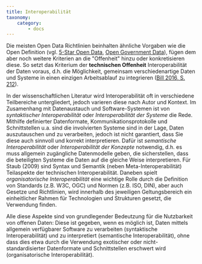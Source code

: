 ```yaml
---
title: Interoperabilität
taxonomy:
    category:
        - docs
---
```


Die meisten Open Data Richtlinien beinhalten ähnliche Vorgaben wie die Open Definition (vgl. [5-Star Open Data](../5star), [Open Government Data](/opendata/vorlesung/open-government-data)), fügen dem aber noch weitere Kriterien an die "Offenheit" hinzu oder konkretisieren diese. So setzt das Kriterium der **technischen Offenheit** Interoperabilität der Daten voraus, d.h. die Möglichkeit, gemeinsam verschiedenartige Daten und Systeme in einen einzigen Arbeitsablauf zu integrieren ([Bill 2016, S. 212](/opendata/vorlesung/literatur#bill2016)).


In der wissenschaftlichen Literatur wird Interoperabilität oft in verschiedene Teilbereiche untergliedert, jedoch varieren diese nach Autor und Kontext. Im Zusamenhang mit Datenaustauch und Software-Systemen ist von *syntaktischer Interoperabilität* oder *Interoperabilität der Systeme* die Rede. Mithilfe definierter Datenformate, Kommunikationsprotokolle und Schnittstellen u.a. sind die involvierten Systeme sind in der Lage, Daten auszutauschen und zu verarbeiten, jedoch ist nicht garantiert, dass Sie diese auch sinnvoll und korrekt interpretieren. Dafür ist *semantische Interoperabilität* oder *Interoperabilität der Konzepte* notwendig, d.h. es muss allgemein zugängliche Datenmodelle geben, die sicherstellen, dass die beteiligten Systeme die Daten auf die gleiche Weise interpretieren. Für Staub (2009) sind Syntax und Semantik (neben Meta-Interoperabilität) Teilaspekte der technischen Interoperabilität. Daneben spielt *organisatorische Interoperabilität* eine wichtige Rolle durch die Definition von Standards (z.B. W3C, OGC) und Normen (z.B. ISO, DIN), aber auch Gesetze und Richtlinien, wird innerhalb des jeweiligen Geltungsbereich ein einheitlicher Rahmen für Technologien und Strukturen gesetzt, die Verwendung finden.


Alle diese Aspekte sind von grundlegender Bedeutzung für die Nutzbarkeit von offenen Daten: Diese ist gegeben, wenn es möglich ist, Daten mittels allgemein verfügbarer Software zu verarbeiten (syntaktische Interoperabilität) und zu interpretiert (semantische Interoperabilität), ohne dass dies etwa durch die Verwendung exotischer oder nicht-standardisierter Datenformate und Schnittstellen erschwert wird (organisatorische Interoperabilität).




<!--
## Datenformate und Schnittstellen

Für einen offenen Informationsaustausch ist die Verwendung proprietärer oder auch exotischer Datenformate, Schnittstellen oder APIs kontraproduktiv, weil diese i.d.R. nur mit der Produktfamilie eines bestimmten Softwareanbieters kompatibel sind. Sollen Informationen und Services der Öffentlichkeit oder einem größeren Publikum zugänglich gemacht werden, ist es daher besser, wenn sich diese an allgemeingültigen Normen (z.B. ISO- und DIN- Normen) und offenen Standards (z.B. W3C und OGC-Spezifikationen) orientieren.



Diese wird durch Normen, Standards, Richtlinien und Gesetzte realisiert, auf deren Grundlage standardisierte Schnittstellen, Datenausausformate und Datenbeschreibungssprachen definiert sind.



Teilbereiche der technischen Interoperabilität zu der auch die *Meta-Intoperabilität* zählt.


Die wissenschaftliche Literatur unterscheidet zwischen verschiedene Teilaspekten der Interoperabilität - jedoch varieren die Einteilungen je nach Autor und Kontext.

Es wird zwischen organisatorischer, technischer, syntaktischer und semantischer Interoperabilität unterschieden [], die jeweils separat und oft branchenspezifisch durch standardisierte Schnittstellen, Webservice-Spezifikationen, Datenformate und Datenmodelle adressiert werden müssen.

Ist Interoperabilität nicht gegeben, ist es mitunter unmöglich oder sehr aufwändig, verschiedene Datensätze miteinander zu verknüpfen oder mit einer Software eigener Wahl zu verarbeiten.

-->
